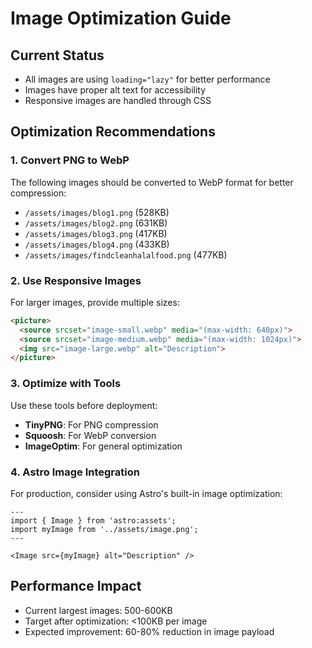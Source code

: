 # Image Optimization Guide

## Current Status
- All images are using `loading="lazy"` for better performance
- Images have proper alt text for accessibility
- Responsive images are handled through CSS

## Optimization Recommendations

### 1. Convert PNG to WebP
The following images should be converted to WebP format for better compression:
- `/assets/images/blog1.png` (528KB)
- `/assets/images/blog2.png` (631KB)
- `/assets/images/blog3.png` (417KB)
- `/assets/images/blog4.png` (433KB)
- `/assets/images/findcleanhalalfood.png` (477KB)

### 2. Use Responsive Images
For larger images, provide multiple sizes:
```html
<picture>
  <source srcset="image-small.webp" media="(max-width: 640px)">
  <source srcset="image-medium.webp" media="(max-width: 1024px)">
  <img src="image-large.webp" alt="Description">
</picture>
```

### 3. Optimize with Tools
Use these tools before deployment:
- **TinyPNG**: For PNG compression
- **Squoosh**: For WebP conversion
- **ImageOptim**: For general optimization

### 4. Astro Image Integration
For production, consider using Astro's built-in image optimization:
```astro
---
import { Image } from 'astro:assets';
import myImage from '../assets/image.png';
---

<Image src={myImage} alt="Description" />
```

## Performance Impact
- Current largest images: 500-600KB
- Target after optimization: <100KB per image
- Expected improvement: 60-80% reduction in image payload
